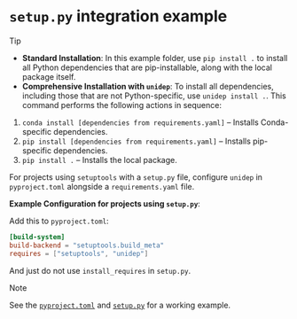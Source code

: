 # `setup.py` integration example

> [!TIP]
> - **Standard Installation**: In this example folder, use `pip install .` to install all Python dependencies that are pip-installable, along with the local package itself.
> - **Comprehensive Installation with `unidep`**: To install all dependencies, including those that are not Python-specific, use `unidep install .`. This command performs the following actions in sequence:
>  1. `conda install [dependencies from requirements.yaml]` – Installs Conda-specific dependencies.
>  2. `pip install [dependencies from requirements.yaml]` – Installs pip-specific dependencies.
>  3. `pip install .` – Installs the local package.

For projects using `setuptools` with a `setup.py` file, configure `unidep` in `pyproject.toml` alongside a `requirements.yaml` file.

**Example Configuration for projects using `setup.py`**:

Add this to `pyproject.toml`:

```toml
[build-system]
build-backend = "setuptools.build_meta"
requires = ["setuptools", "unidep"]
```

And just do not use `install_requires` in `setup.py`.

> [!NOTE]
> See the [`pyproject.toml`](pyproject.toml) and [`setup.py`](setup.py) for a working example.
